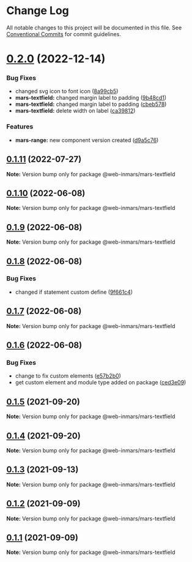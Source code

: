 # Change Log

All notable changes to this project will be documented in this file.
See [Conventional Commits](https://conventionalcommits.org) for commit guidelines.

# [0.2.0](https://github.com/MarsGotta/web-inmars/compare/@web-inmars/mars-textfield@0.1.11...@web-inmars/mars-textfield@0.2.0) (2022-12-14)

### Bug Fixes

- changed svg icon to font icon ([8a99cb5](https://github.com/MarsGotta/web-inmars/commit/8a99cb5773590df531327052d582d31ad2fe82a2))
- **mars-textfield:** changed margin label to padding ([9b48cd1](https://github.com/MarsGotta/web-inmars/commit/9b48cd1fe84abb60eafa0a39069c7223d24d7e31))
- **mars-textfield:** changed margin label to padding ([cbeb578](https://github.com/MarsGotta/web-inmars/commit/cbeb5782077f4bd0aaca6af335b62967b34a8664))
- **mars-textfield:** delete width on label ([ca39812](https://github.com/MarsGotta/web-inmars/commit/ca398128ef623cb0738245f0a1e873f5e327c3b4))

### Features

- **mars-range:** new component version created ([d9a5c76](https://github.com/MarsGotta/web-inmars/commit/d9a5c7699fd9c5050c90b092845f1b1ef12e134b))

## [0.1.11](https://github.com/MarsGotta/web-inmars/compare/@web-inmars/mars-textfield@0.1.10...@web-inmars/mars-textfield@0.1.11) (2022-07-27)

**Note:** Version bump only for package @web-inmars/mars-textfield

## [0.1.10](https://github.com/MarsGotta/web-inmars/compare/@web-inmars/mars-textfield@0.1.9...@web-inmars/mars-textfield@0.1.10) (2022-06-08)

**Note:** Version bump only for package @web-inmars/mars-textfield

## [0.1.9](https://github.com/MarsGotta/web-inmars/compare/@web-inmars/mars-textfield@0.1.8...@web-inmars/mars-textfield@0.1.9) (2022-06-08)

**Note:** Version bump only for package @web-inmars/mars-textfield

## [0.1.8](https://github.com/MarsGotta/web-inmars/compare/@web-inmars/mars-textfield@0.1.7...@web-inmars/mars-textfield@0.1.8) (2022-06-08)

### Bug Fixes

- changed if statement custom define ([9f661c4](https://github.com/MarsGotta/web-inmars/commit/9f661c4fca934e04140207f2335664a530cd5d43))

## [0.1.7](https://github.com/MarsGotta/web-inmars/compare/@web-inmars/mars-textfield@0.1.6...@web-inmars/mars-textfield@0.1.7) (2022-06-08)

**Note:** Version bump only for package @web-inmars/mars-textfield

## [0.1.6](https://github.com/MarsGotta/web-inmars/compare/@web-inmars/mars-textfield@0.1.5...@web-inmars/mars-textfield@0.1.6) (2022-06-08)

### Bug Fixes

- change to fix custom elements ([e57b2b0](https://github.com/MarsGotta/web-inmars/commit/e57b2b07b16b130e198123a318289491646c397c))
- get custom element and module type added on package ([ced3e09](https://github.com/MarsGotta/web-inmars/commit/ced3e095f33185232fcf7b02415cb1479316cd2a))

## [0.1.5](https://github.com/MarsGotta/web-inmars/compare/@web-inmars/mars-textfield@0.1.4...@web-inmars/mars-textfield@0.1.5) (2021-09-20)

**Note:** Version bump only for package @web-inmars/mars-textfield

## [0.1.4](https://github.com/MarsGotta/web-inmars/compare/@web-inmars/mars-textfield@0.1.3...@web-inmars/mars-textfield@0.1.4) (2021-09-20)

**Note:** Version bump only for package @web-inmars/mars-textfield

## [0.1.3](https://github.com/MarsGotta/web-inmars/compare/@web-inmars/mars-textfield@0.1.2...@web-inmars/mars-textfield@0.1.3) (2021-09-13)

**Note:** Version bump only for package @web-inmars/mars-textfield

## [0.1.2](https://github.com/MarsGotta/web-inmars/compare/@web-inmars/mars-textfield@0.1.1...@web-inmars/mars-textfield@0.1.2) (2021-09-09)

**Note:** Version bump only for package @web-inmars/mars-textfield

## [0.1.1](https://github.com/MarsGotta/web-inmars/compare/@web-inmars/mars-textfield@0.1.0...@web-inmars/mars-textfield@0.1.1) (2021-09-09)

**Note:** Version bump only for package @web-inmars/mars-textfield
